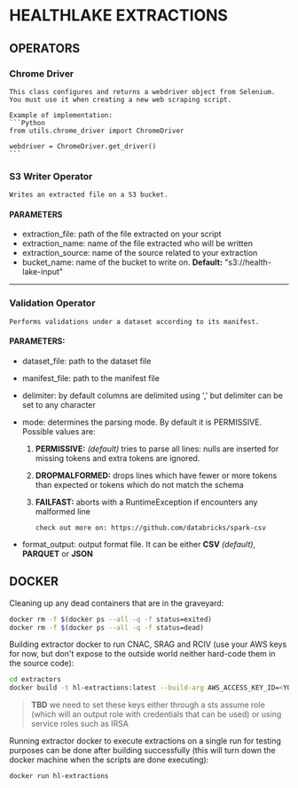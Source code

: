 # HEALTHLAKE EXTRACTIONS

## OPERATORS

### Chrome Driver
    This class configures and returns a webdriver object from Selenium. You must use it when creating a new web scraping script.
    
    Example of implementation:
    ```Python
    from utils.chrome_driver import ChromeDriver
    
    webdriver = ChromeDriver.get_driver()
    ```

### S3 Writer Operator
    Writes an extracted file on a S3 bucket.

#### PARAMETERS
* extraction_file: path of the file extracted on your script
* extraction_name: name of the file extracted who will be written
* extraction_source: name of the source related to your extraction
* bucket_name: name of the bucket to write on.
    **Default:** "s3://health-lake-input"

-----

### Validation Operator
    Performs validations under a dataset according to its manifest.
        
#### PARAMETERS:
* dataset_file: path to the dataset file
* manifest_file: path to the manifest file
* delimiter: by default columns are delimited using ',' but delimiter can be set to any character
* mode: determines the parsing mode. By default it is PERMISSIVE. Possible values are:
  1. **PERMISSIVE:** _(default)_ tries to parse all lines: nulls are inserted for missing tokens and extra tokens are ignored.
  2. **DROPMALFORMED:** drops lines which have fewer or more tokens than expected or tokens which do not match the schema
  3. **FAILFAST:** aborts with a RuntimeException if encounters any malformed line
               
      ```check out more on: https://github.com/databricks/spark-csv```

* format_output: output format file. It can be either **CSV** _(default)_, **PARQUET** or **JSON**

## DOCKER

Cleaning up any dead containers that are in the graveyard:

```bash
docker rm -f $(docker ps --all -q -f status=exited)
docker rm -f $(docker ps --all -q -f status=dead)
```

Building extractor docker to run CNAC, SRAG and RCIV (use your AWS keys for now, but don't expose to the outside world neither hard-code them in the source code):

```bash
cd extractors
docker build -t hl-extractions:latest --build-arg AWS_ACCESS_KEY_ID=<YOUR_ACCESS_KEY> --build-arg AWS_SECRET_ACCESS_KEY=<YOUR_SECRET_ACCESS_KEY> .
```

> **TBD** we need to set these keys either through a sts assume role (which will an output role with credentials that can be used) or using service roles such as IRSA

Running extractor docker to execute extractions on a single run for testing purposes can be done after building successfully (this will turn down the docker machine when the scripts are done executing):

```bash
docker run hl-extractions
```

